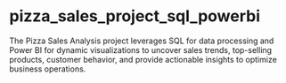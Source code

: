 # pizza_sales_project_sql_powerbi
The Pizza Sales Analysis project leverages SQL for data processing and Power BI for dynamic visualizations to uncover sales trends, top-selling products, customer behavior, and provide actionable insights to optimize business operations.
